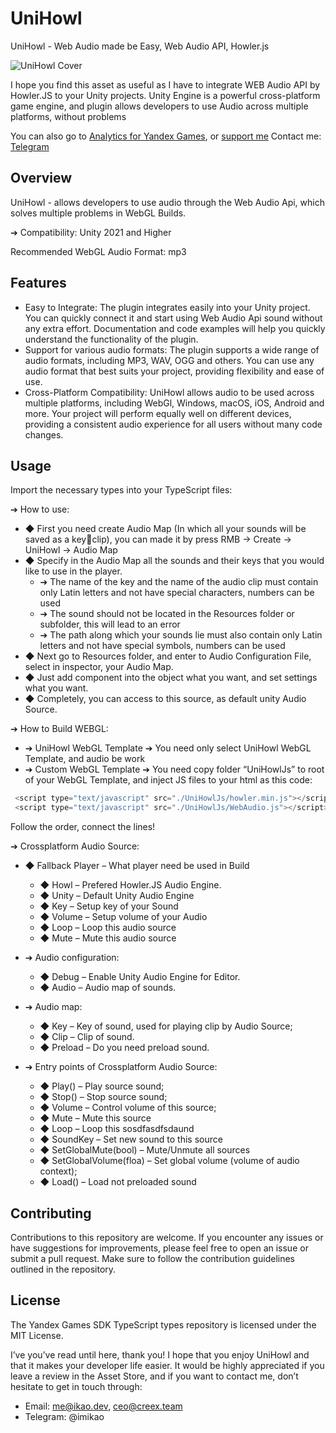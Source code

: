 # UniHowl
UniHowl - Web Audio made be Easy, Web Audio API, Howler.js

![UniHowl Cover](https://creex.team/assets/images/unihowl.jpg)

I hope you find this asset as useful as I have to integrate WEB Audio API by Howler.JS to
your Unity projects. Unity Engine is a powerful cross-platform game engine, and plugin
allows developers to use Audio across multiple platforms, without problems

You can also go to [Analytics for Yandex Games](https://analytics.creex.team), or [support me](https://boosty.to/creex_team)
Contact me: [Telegram](https://t.me/imikao)

## Overview

UniHowl -  allows developers to use audio through the Web Audio Api, which solves multiple problems in WebGL Builds.

➔ Compatibility: Unity 2021 and Higher

Recommended WebGL Audio Format: mp3

## Features

- Easy to Integrate: The plugin integrates easily into your Unity project. You can quickly connect it and start using Web Audio Api sound without any extra effort. Documentation and code examples will help you quickly understand the functionality of the plugin.
- Support for various audio formats: The plugin supports a wide range of audio formats, including MP3, WAV, OGG and others. You can use any audio format that best suits your project, providing flexibility and ease of use.
- Cross-Platform Compatibility: UniHowl allows audio to be used across multiple platforms, including WebGl, Windows, macOS, iOS, Android and more. Your project will perform equally well on different devices, providing a consistent audio experience for all users without many code changes.
  
## Usage
Import the necessary types into your TypeScript files:

➔ How to use: 
- ◆ First you need create Audio Map (In which all your sounds will be saved as a keyclip), you can made it by press RMB -> Create -> UniHowl -> Audio Map 
- ◆ Specify in the Audio Map all the sounds and their keys that you would like to use 
in the player. 
  - ➔ The name of the key and the name of the audio clip must contain only 
Latin letters and not have special characters, numbers can be used 
  - ➔ The sound should not be located in the Resources folder or subfolder, this 
will lead to an error 
  - ➔ The path along which your sounds lie must also contain only Latin letters 
and not have special symbols, numbers can be used 
- ◆ Next go to Resources folder, and enter to Audio Configuration File, select in 
inspector, your Audio Map. 
- ◆ Just add component <Crossplatform Audio Source> into the object what you 
want, and set settings what you want. 
- ◆ Completely, you can access to this source, as default unity Audio Source. 

➔ How to Build WEBGL: 
- ➔ UniHowl WebGL Template ➔ You need only select UniHowl WebGL Template, 
and audio be work 
- ➔ Custom WebGL Template ➔ You need copy folder “UniHowlJs” to root of your 
WebGL Template, and inject JS files to your html as this code: 

```js
 <script type="text/javascript" src="./UniHowlJs/howler.min.js"></script> 
 <script type="text/javascript" src="./UniHowlJs/WebAudio.js"></script>
```

Follow the order, connect the lines! 

➔ Crossplatform Audio Source: 
- ◆ Fallback Player – What player need be used in Build 
  - ◆ Howl – Prefered Howler.JS Audio Engine. 
  - ◆ Unity – Default Unity Audio Engine 
  - ◆ Key – Setup key of your Sound 
  - ◆ Volume – Setup volume of your Audio 
  - ◆ Loop – Loop this audio source 
  - ◆ Mute – Mute this audio source
   
- ➔ Audio configuration: 
  - ◆ Debug – Enable Unity Audio Engine for Editor. 
  - ◆ Audio – Audio map of sounds.
   
- ➔ Audio map: 
  - ◆ Key – Key of sound, used for playing clip by Audio Source; 
  - ◆ Clip – Clip of sound. 
  - ◆ Preload – Do you need preload sound.
   
- ➔ Entry points of Crossplatform Audio Source: 
  - ◆ Play() – Play source sound; 
  - ◆ Stop() – Stop source sound; 
  - ◆ Volume – Control volume of this source; 
  - ◆ Mute – Mute this source 
  - ◆ Loop – Loop this sosdfasdfsdaund 
  - ◆ SoundKey – Set new sound to this source 
  - ◆ SetGlobalMute(bool) – Mute/Unmute all sources 
  - ◆ SetGlobalVolume(floa) – Set global volume (volume of audio context); 
  - ◆ Load() – Load not preloaded sound 
## Contributing

Contributions to this repository are welcome. If you encounter any issues or have suggestions for improvements, please feel free to open an issue or submit a pull request. Make sure to follow the contribution guidelines outlined in the repository.

## License

The Yandex Games SDK TypeScript types repository is licensed under the MIT License.

I’ve you’ve read until here, thank you! I hope that you enjoy UniHowl and that it makes your 
developer life easier. It would be highly appreciated if you leave a review in the Asset Store, 
and if you want to contact me, don’t hesitate to get in touch through:
- Email: me@ikao.dev, ceo@creex.team
- Telegram: @imikao
